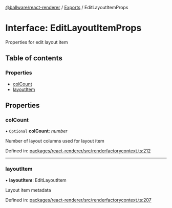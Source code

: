 [@ballware/react-renderer](../README.md) / [Exports](../modules.md) / EditLayoutItemProps

# Interface: EditLayoutItemProps

Properties for edit layout item

## Table of contents

### Properties

- [colCount](editlayoutitemprops.md#colcount)
- [layoutItem](editlayoutitemprops.md#layoutitem)

## Properties

### colCount

• `Optional` **colCount**: *number*

Number of layout columns used for layout item

Defined in: [packages/react-renderer/src/renderfactorycontext.ts:212](https://github.com/ballware/ballware-client/blob/d3c33ca/packages/react-renderer/src/renderfactorycontext.ts#L212)

___

### layoutItem

• **layoutItem**: EditLayoutItem

Layout item metadata

Defined in: [packages/react-renderer/src/renderfactorycontext.ts:207](https://github.com/ballware/ballware-client/blob/d3c33ca/packages/react-renderer/src/renderfactorycontext.ts#L207)
